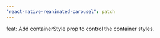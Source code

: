 ```yaml
---
"react-native-reanimated-carousel": patch
---
```


feat: Add containerStyle prop to control the container styles.
